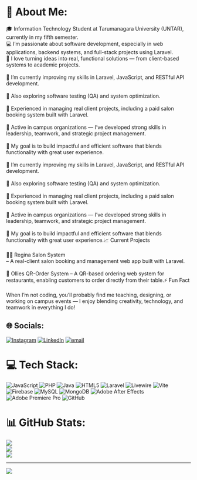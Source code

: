 # 💫 About Me:
🎓 Information Technology Student at Tarumanagara University (UNTAR), currently in my fifth semester.<br>💻 I’m passionate about software development, especially in web applications, backend systems, and full-stack projects using Laravel.<br>🚀 I love turning ideas into real, functional solutions — from client-based systems to academic projects.<br><br>🌱 I’m currently improving my skills in Laravel, JavaScript, and RESTful API development.<br><br>🧠 Also exploring software testing (QA) and system optimization.<br><br>💼 Experienced in managing real client projects, including a paid salon booking system built with Laravel.<br><br>🧩 Active in campus organizations — I’ve developed strong skills in leadership, teamwork, and strategic project management.<br><br>🎯 My goal is to build impactful and efficient software that blends functionality with great user experience.<br><br>🌱 I’m currently improving my skills in Laravel, JavaScript, and RESTful API development.<br><br>🧠 Also exploring software testing (QA) and system optimization.<br><br>💼 Experienced in managing real client projects, including a paid salon booking system built with Laravel.<br><br>🧩 Active in campus organizations — I’ve developed strong skills in leadership, teamwork, and strategic project management.<br><br>🎯 My goal is to build impactful and efficient software that blends functionality with great user experience.📈 Current Projects<br><br>💇‍♀️ Regina Salon System<br> – A real-client salon booking and management web app built with Laravel.<br><br>🍔 Ollies QR-Order System – A QR-based ordering web system for restaurants, enabling customers to order directly from their table.⚡ Fun Fact<br><br>When I’m not coding, you’ll probably find me teaching, designing, or working on campus events — I enjoy blending creativity, technology, and teamwork in everything I do!


## 🌐 Socials:
[![Instagram](https://img.shields.io/badge/Instagram-%23E4405F.svg?logo=Instagram&logoColor=white)](https://instagram.com/raymondeuginio) [![LinkedIn](https://img.shields.io/badge/LinkedIn-%230077B5.svg?logo=linkedin&logoColor=white)](https://linkedin.com/in/raymondeuginio) [![email](https://img.shields.io/badge/Email-D14836?logo=gmail&logoColor=white)](mailto:rayeuginio@gmail.com) 

# 💻 Tech Stack:
![JavaScript](https://img.shields.io/badge/javascript-%23323330.svg?style=for-the-badge&logo=javascript&logoColor=%23F7DF1E) ![PHP](https://img.shields.io/badge/php-%23777BB4.svg?style=for-the-badge&logo=php&logoColor=white) ![Java](https://img.shields.io/badge/java-%23ED8B00.svg?style=for-the-badge&logo=openjdk&logoColor=white) ![HTML5](https://img.shields.io/badge/html5-%23E34F26.svg?style=for-the-badge&logo=html5&logoColor=white) ![Laravel](https://img.shields.io/badge/laravel-%23FF2D20.svg?style=for-the-badge&logo=laravel&logoColor=white) ![Livewire](https://img.shields.io/badge/livewire-%234e56a6.svg?style=for-the-badge&logo=livewire&logoColor=white) ![Vite](https://img.shields.io/badge/vite-%23646CFF.svg?style=for-the-badge&logo=vite&logoColor=white) ![Firebase](https://img.shields.io/badge/firebase-a08021?style=for-the-badge&logo=firebase&logoColor=ffcd34) ![MySQL](https://img.shields.io/badge/mysql-4479A1.svg?style=for-the-badge&logo=mysql&logoColor=white) ![MongoDB](https://img.shields.io/badge/MongoDB-%234ea94b.svg?style=for-the-badge&logo=mongodb&logoColor=white) ![Adobe After Effects](https://img.shields.io/badge/Adobe%20After%20Effects-9999FF.svg?style=for-the-badge&logo=Adobe%20After%20Effects&logoColor=white) ![Adobe Premiere Pro](https://img.shields.io/badge/Adobe%20Premiere%20Pro-9999FF.svg?style=for-the-badge&logo=Adobe%20Premiere%20Pro&logoColor=white) ![GitHub](https://img.shields.io/badge/github-%23121011.svg?style=for-the-badge&logo=github&logoColor=white)
# 📊 GitHub Stats:
![](https://github-readme-stats.vercel.app/api?username=raymondeuginio&theme=dark&hide_border=false&include_all_commits=false&count_private=false)<br/>
![](https://nirzak-streak-stats.vercel.app/?user=raymondeuginio&theme=dark&hide_border=false)<br/>
![](https://github-readme-stats.vercel.app/api/top-langs/?username=raymondeuginio&theme=dark&hide_border=false&include_all_commits=false&count_private=false&layout=compact)

---
[![](https://visitcount.itsvg.in/api?id=raymondeuginio&icon=0&color=0)](https://visitcount.itsvg.in)
